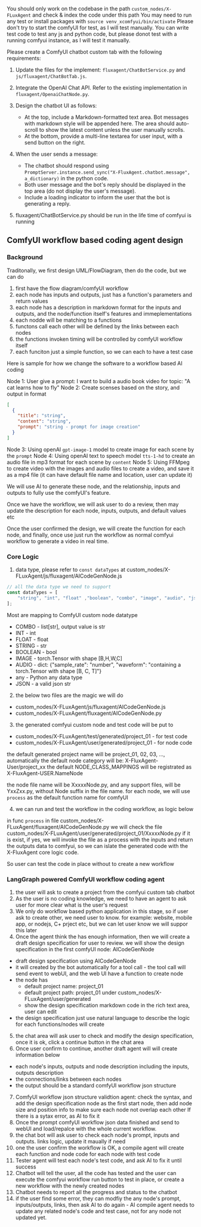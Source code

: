 You should only work on the codebase in the path `custom_nodes/X-FLuxAgent` and check & index the code under this path
You may need to run any test or install packages with `source venv_xcomfyui/bin/activate`
Please don't try to start the comfyUI for test, as I will test manually. 
You can write test code to test any js and python code, but please donot test with a running comfyui instance, as I will test it manually.

Please create a ComfyUI chatbot custom tab with the following requirements:

1. Update the files for the implement: `fluxagent/ChatBotService.py` and `js/fluxagent/ChatBotTab.js`.

2. Integrate the OpenAI Chat API. Refer to the existing implementation in `fluxagent/OpenaiChatNode.py`.

3. Design the chatbot UI as follows:

   * At the top, include a Markdown-formatted text area. Bot messages with markdown style will be appended here. The area should auto-scroll to show the latest content unless the user manually scrolls.
   * At the bottom, provide a multi-line textarea for user input, with a send button on the right.

4. When the user sends a message:

   * The chatbot should respond using `PromptServer.instance.send_sync("X-FluxAgent.chatbot.message", a_dictionary)` in the python code.
   * Both user message and the bot's reply should be displayed in the top area (do not display the user's message).
   * Include a loading indicator to inform the user that the bot is generating a reply.

5. fluxagent/ChatBotService.py should be run in the life time of comfyui is running


## ComfyUI workflow based coding agent design 

### Background

Traditonally, we first design UML/FlowDiagram, then do the code, but we can do

1. first have the flow diagram/comfyUI workflow
2. each node has inputs and outputs, just has a function's parameters and return values 
3. each node has a description in markdown format for the inputs and outputs, and the node/function itself's features and immeplementations 
4. each nodde will be matching to a functions 
5. functons call each other will be defined by the links between each nodes
6. the functions invoken timing will be controlled by comfyUI workflow itself
7. each funciton just a simple function, so we can each to have a test case  

Here is sample for how we change the software to a workflow based AI coding

Node 1: User give a prompt: I want to build a audio book video for topic: "A cat learns how to fly"
Node 2: Create scenses based on the story, and output in format 
```json
[
  {
    "title": "string", 
    "content": "string",
    "prompt": "string - prompt for image creation"
  }
]
```
Node 3: Using openAI `gpt-image-1` model to create image for each scene by the `prompt`
Node 4: Using openAI text to speech model `tts-1-hd` to create an audio file in mp3 format for each scene by `content`
Node 5: Using FFMpeg to create video with the images and audio files to create a video, and save it as a mp4 file (it can have default file name and location, user can update it)

We will use AI to generate these node, and the relationship, inputs and outputs to fully use the comfyUI's feature.

Once we have the workflow, we will ask user to do a review, then may update the description for each node, inputs, outputs, and default values etc

Once the user confirmed the design, we will create the function for each node, and finally, once use just run the workflow as normal comfyui workflow to generate a video in real time.

### Core Logic

1. data type, please refer to `const dataTypes` at custom_nodes/X-FLuxAgent/js/fluxagent/AICodeGenNode.js

```js
// all the data type we need to support
const dataTypes = [
    "string", "int", "float" ,"boolean", "combo", "image", "audio", "json", "any"
];
```
Most are mapping to ComfyUI custom node datatype

* COMBO - list[str], output value is str
* INT - int
* FLOAT - float
* STRING - str
* BOOLEAN - bool
* IMAGE - torch.Tensor with shape [B,H,W,C]
* AUDIO - dict: {"sample_rate": "number", "waveform": "containing a torch.Tensor with shape [B, C, T]"}
* any - Python any data type
* JSON - a valid json str


2. the below two files are the magic we will do

- custom_nodes/X-FLuxAgent/js/fluxagent/AICodeGenNode.js
- custom_nodes/X-FLuxAgent/fluxagent/AICodeGenNode.py

3. the generated comfyui custom node and test code will be put to

- custom_nodes/X-FLuxAgent/test/generated/project_01 - for test code
- custom_nodes/X-FLuxAgent/user/generated/project_01 - for node code

the default generated project name will be project_01, 02, 03, ..., automatically 
the default node category will be: X-FluxAgent-User/project_xx
the default NODE_CLASS_MAPPINGS will be registrated as X-FluxAgent-USER.NameNode

the node file name will be XxxxxNode.py, and any support files, will be YxxZxx.py, without Node suffix in the file name.
for each node, we will use `process` as the default function name for comfyUI

4. we can run and test the workflow in the coding workflow, as logic below

in func `process` in file custom_nodes/X-FLuxAgent/fluxagent/AICodeGenNode.py
we will check the file custom_nodes/X-FLuxAgent/user/generated/project_01/XxxxxNode.py if it is exist, if yes, we will invoke the file as a process with the inputs and return the outputs data to comfyui, so we can islate the generated code with the  X-FluxAgent core logic code.

So user can test the code in place without to create a new workflow


### LangGraph powered ComfyUI workflow coding agent 

1. the user will ask to create a project from the comfyui custom tab chatbot
2. As the user is no coding knowledge, we need to have an agent to ask user for more clear what is the user's request 
3. We only do workflow based python application in this stage, so if user ask to create other, we need user to know. for example: website, mobile app, or nodejs, C+ prject etc, but we can let user know we will suppor this later
4. Once the agent think the has enough information, then we will create a draft design specification for user to review. we will show the design specification in the first comfyUI node: AICodeGenNode
 - draft design specification using AICodeGenNode
 - it will created by the bot automatically for a tool call - the tool call will send event to webUI, and the web UI have a function to create node
 - the node has 
   * default project name: project_01
   * default project path: project_01 under custom_nodes/X-FLuxAgent/user/generated
   * show the design specification markdown code in the rich text area, user can edit
 - the design specification just use natural language to describe the logic for each functions/nodes will create
5. the chat area will ask user to check and modify the design specification, once it is ok, click a continue button in the chat area
6. Once user confirm to continue, another draft agent will will create information below

  * each node's inputs, outputs and node description including the inputs, outputs description 
  * the connections/links between each nodes
  * the output should be a standard comfyUI workflow json structure
7. ComfyUI workflow json structure validtion agent: check the syntax, and add the design specification node as the first start node, then add node size and position info to make sure each node not overlap each other
If there is a sytax error, as AI to fix it
8. Once the prompt comfyUI workflow json data finished and send to webUI and load/repalce with the whole current workflow.
9. the chat bot will ask user to check each node's prompt, inputs and outputs. links logic, update it maually if need
10. one the user confirm the workflow is OK, a compile agent will create each function and node code for each node with test code
11. Tester agent will test each node's test code, and ask AI to fix it until success
12. Chatbot will tell the user, all the code has tested and the user can execute the comfyui workflow run button to test in place, or create a new workflow with the newly created nodes
13. Chatbot needs to report all the progress and status to the chatbot
14. if the user find some error, they can modfiy the any node's prompt, inputs/outputs, links, then ask AI to do again - AI compile agent needs to update any related node's code and test case, not for any node not updated yet.



